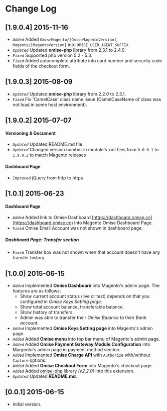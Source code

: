 # Change Log

## [1.9.0.4] 2015-11-16
- *`Added`* Added `OmiseMagento/[OmiseMagentoVersion]`, `Magento/[MagentoVersion]` into `OMISE_USER_AGENT_SUFFIX`.
- *`Updated`* Updated **omise-php** library from 2.3.1 to 2.4.0.
- *`Fixed`* Supported php version 5.2 - 5.3.
- *`Fixed`* Added autocomplete attribute into card number and security code fields of the checkout form.

## [1.9.0.3] 2015-08-09
- *`Updated`* Updated **omise-php** library from 2.2.0 to 2.3.1.
- *`Fixed`* Fix 'CamelCase' class name issue (CamelCaseName of class was not load in some host environment).

## [1.9.0.2] 2015-07-07
#### Versioning & Document
- *`Updated`* Updated README.md file
- *`Updated`* Changed version number in module's xml files from `0.0.0.1` to `1.9.0.2` to match Magento releases

#### Dashboard Page
- *`Improved`* jQuery from http to https

## [1.0.1] 2015-06-23
#### Dashboard Page
- *`Added`* Added link to Omise Dashboard [https://dashboard.omise.co](https://dashboard.omise.co) into Magento Omise Dashboard Page.
- *`Fixed`* Omise Email Account was not shown in dashboard page.

##### Dashboard Page: Transfer section
- *`Fixed`* Transfer box was not shown when that account doesn't have any transfer history.

## [1.0.0] 2015-06-15
- *`Added`* Implemented **Omise Dashboard** into Magento's admin page. The features are as follows:
  - Show current account status (live or test) depends on that you configured in *Omise Keys Setting page*.
  - Show total account balance, transferable balance.
  - Show history of transfers.
  - Admin was able to transfer their *Omise Balance* to their *Bank account*.
- *`Added`* Implemented **Omise Keys Setting page** into Magento's admin page.
- *`Added`* Added **Omise menu** into top bar menu of Magento's admin page.
- *`Added`* Added **Omise Payment Gateway Module Configuration** into Margento's admin page in payment method section.
- *`Added`* Implemented **Omise Charge API** with `Authorize` with/without `Capture` options.
- *`Added`* Added **Omise Checkout Form** into Magento's checkout page.
- *`Added`* Added [omise-php](https://github.com/omise/omise-php) library *(v2.2.0)* into this extension.
- *`Updated`* Updated **README.md**.

## [0.0.1] 2015-06-15
- Initial version.